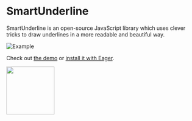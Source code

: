 # SmartUnderline

SmartUnderline is an open-source JavaScript library which uses clever
tricks to draw underlines in a more readable and beautiful way.

![Example](https://eager.io/showcase/SmartUnderline/images/examples.png)

Check out [the demo](https://eager.io/showcase/SmartUnderline/) or [install it with Eager](https://eager.io/app/eA9ULux0UOJP/install).

<a href="https://eager.io/app/eA9ULux0UOJP/install?source=button">
  <img src="https://install.eager.io/install-button.png" border="0" width="126">
</a>
